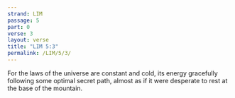 ```yaml
---
strand: LIM
passage: 5
part: 0
verse: 3
layout: verse
title: "LIM 5:3"
permalink: /LIM/5/3/
---
```

For the laws of the universe are constant and cold, its energy gracefully following some optimal secret path, almost as if it were desperate to rest at the base of the mountain.
